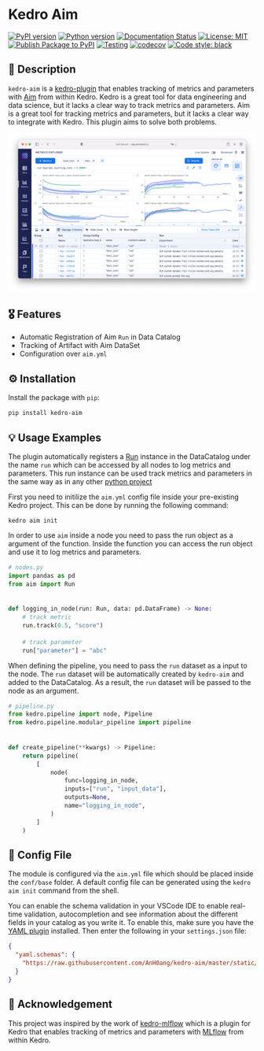 # Kedro Aim

[![PyPI version](https://badge.fury.io/py/kedro-aim.svg)](https://badge.fury.io/py/kedro-aim)
[![Python version](https://img.shields.io/badge/python-3.8|3.9|3.10-blue.svg)](https://pypi.org/project/kedro/)
[![Documentation Status](https://readthedocs.org/projects/kedro-aim/badge/?version=latest)](https://kedro-aim.readthedocs.io/en/latest/?badge=latest)
[![License: MIT](https://img.shields.io/badge/License-MIT-yellow.svg)](https://opensource.org/licenses/MIT)
[![Publish Package to PyPI](https://github.com/AnH0ang/kedro-aim/actions/workflows/publish.yml/badge.svg)](https://github.com/AnH0ang/kedro-aim/actions/workflows/publish.yml)
[![Testing](https://github.com/AnH0ang/kedro-aim/actions/workflows/testing.yml/badge.svg)](https://github.com/AnH0ang/kedro-aim/actions/workflows/testing.yml)
[![codecov](https://codecov.io/gh/AnH0ang/kedro-aim/branch/master/graph/badge.svg?token=X94NV660A9)](https://codecov.io/gh/AnH0ang/kedro-aim)
[![Code style: black](https://img.shields.io/badge/code%20style-black-000000.svg)](https://github.com/psf/black)

## 📝 Description

`kedro-aim` is a [kedro-plugin](https://kedro.readthedocs.io/en/stable/extend_kedro/plugins.html) that enables tracking of metrics and parameters with [Aim](https://aimstack.io/) from within Kedro.
Kedro is a great tool for data engineering and data science, but it lacks a clear way to track metrics and parameters.
Aim is a great tool for tracking metrics and parameters, but it lacks a clear way to integrate with Kedro.
This plugin aims to solve both problems.

![Aim Screenshot](./static/img/aim-screenshot.png)

## 🎖 Features

- Automatic Registration of Aim `Run` in Data Catalog
- Tracking of Artifact with Aim DataSet
- Configuration over `aim.yml`

## ⚙️ Installation

Install the package with `pip`:

```bash
pip install kedro-aim
```

## 💡 Usage Examples

The plugin automatically registers a [Run](https://aimstack.readthedocs.io/en/latest/refs/sdk.html#aim.sdk.run.Run) instance in the DataCatalog under the name `run` which can be accessed by all nodes to log metrics and parameters.
This run instance can be used track metrics and parameters in the same way as in any other [python project](https://aimstack.readthedocs.io/en/latest/quick_start/supported_types.html)

First you need to initilize the `aim.yml` config file inside your pre-existing Kedro project.
This can be done by running the following command:

```shell
kedro aim init
```

In order to use `aim` inside a node you need to pass the run object as a argument of the function.
Inside the function you can access the run object and use it to log metrics and parameters.

```python
# nodes.py
import pandas as pd
from aim import Run


def logging_in_node(run: Run, data: pd.DataFrame) -> None:
    # track metric
    run.track(0.5, "score")

    # track parameter
    run["parameter"] = "abc"
```

When defining the pipeline, you need to pass the `run` dataset as a input to the node.
The `run` dataset will be automatically created by `kedro-aim` and added to the DataCatalog.
As a result, the `run` dataset will be passed to the node as an argument.

```python
# pipeline.py
from kedro.pipeline import node, Pipeline
from kedro.pipeline.modular_pipeline import pipeline


def create_pipeline(**kwargs) -> Pipeline:
    return pipeline(
        [
            node(
                func=logging_in_node,
                inputs=["run", "input_data"],
                outputs=None,
                name="logging_in_node",
            )
        ]
    )
```

## 🧰 Config File

The module is configured via the `aim.yml` file which should be placed inside the `conf/base` folder.
A default config file can be generated using the `kedro aim init` command from the shell.

You can enable the schema validation in your VSCode IDE to enable real-time validation, autocompletion and see information about the different fields in your catalog as you write it. To enable this, make sure you have the [YAML plugin](https://marketplace.visualstudio.com/items?itemName=redhat.vscode-yaml) installed.
Then enter the following in your `settings.json` file:

```json
{
  "yaml.schemas": {
    "https://raw.githubusercontent.com/AnH0ang/kedro-aim/master/static/jsonschema/kedro_aim_schema.json": "**/*aim*.yml"
  }
}
```
## 🙏 Acknowledgement

This project was inspired by the work of [kedro-mlflow](https://github.com/Galileo-Galilei/kedro-mlflow) which is a plugin for Kedro that enables tracking of metrics and parameters with [MLflow](https://mlflow.org/) from within Kedro.
